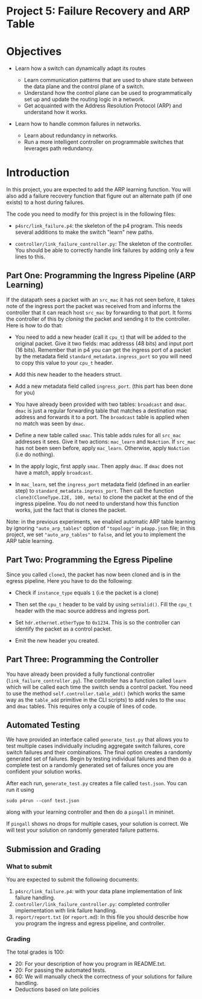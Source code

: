 # Project 5: Failure Recovery and ARP Table

<!-- 
![#1589F0](https://placehold.it/15/1589F0/000000?text=+) TODO Begins:

### Implementing ARP by yourself

Discussing with students we enable automatic arp in previous setting. Now we need them to hand arp. 

![#f03c15](https://placehold.it/15/f03c15/000000?text=+) TODO Ends -->

# Objectives

- Learn how a switch can dynamically adapt its routes
	- Learn communication patterns that are used to share state between the data plane and the control plane of a switch.
	- Understand how the control plane can be used to programmatically set up and update the routing logic in a network.
	- Get acquainted with the Address Resolution Protocol (ARP) and understand how it works.

- Learn how to handle common failures in networks.
	- Learn about redundancy in networks.
	- Run a more intelligent controller on programmable switches that leverages path redundancy.

# Introduction
<!-- Network failures are not an unlikely occurrence, but a *matter of routine* in data centers. While handling failures can be done at the application level, cloud computing companies often do not have (and do not *want* to have) control over the applications that users run on their network. Hence it is necessary for the network itself (i.e switches, servers and/or controllers) to detect and circumvent failures. Handling a failure requires there to be redundancy in the network; an example of this you have already seen is how there are multiple paths between hosts in different pods in a fat tree topology). However, in addition to this redundancy, it is also necessary for switches to be smart enough to dynamically take advantage of this redundancy. To do this, we can no longer rely on statically configured routes. Instead, we must add routing logic adaptation to the switch's functionality.  -->

In this project, you are expected to add the ARP learning function. You will also add a failure recovery function that figure out an alternate path (if one exists) to a host during failures. 

The code you need to modify for this project is in the following files:

- `p4src/link_failure.p4`: the skeleton of the p4 program. This needs several additions to make the switch "learn" new paths. 

- `controller/link_failure_controller.py`: The skeleton of the controller. You should be able to correctly handle link failures by adding only a few lines to this.

## Part One: Programming the Ingress Pipeline (ARP Learning)

If the datapath sees a packet with an `src_mac` it has not seen before, it takes note of the ingress port the packet was received from and informs the controller that it can reach host `src_mac` by forwarding to that port. It forms the controller of this by *cloning* the packet and sending it to the controller. Here is how to do that:

- You need to add a new header (call it `cpu_t`) that will be added to the original packet. Give it two fields: mac addresss (48 bits) and input port (16 bits). Remember that in p4 you can get the ingress port of a packet by the metadata field `standard_metadata.ingress_port` so you will need to copy this value to your `cpu_t` header.

- Add this new header to the headers struct.

- Add a new metadata field called `ingress_port`. (this part has been done for you)

- You have already been provided with two tables: `broadcast` and `dmac`. `dmac` is just a regular forwarding table that matches a destination mac address and forwards it to a port. The `broadcast` table is applied when no match was seen by `dmac`.

- Define a new table called `smac`. This table adds rules for all `src_mac` addresses it sees. Give it two actions: `mac_learn` and `NoAction`. If `src_mac` has not been seen before, apply `mac_learn`. Otherwise, apply `NoAction` (i.e do nothing). 

- In the apply logic, first apply `smac`. Then apply `dmac`. If `dmac` does not have a match, apply `broadcast`.

- In `mac_learn`, set the `ingress_port` metadata field (defined in an earlier step) to `standard_metadata.ingress_port`. Then call the function `clone3(CloneType.I2E, 100, meta)` to clone the packet at the end of the ingress pipeline. You do not need to understand how this function works, just the fact that is clones the packet.

Note: in the previous experiments, we enabled automatic ARP table learning by ignoring `"auto_arp_tables"` option of `"topology"` in `p4app.json` file; in this project, we set `"auto_arp_tables"` to `false`, and let you to implement the ARP table learning. 

## Part Two: Programming the Egress Pipeline

Since you called `clone3`, the packet has now been cloned and is in the egress pipeline. Here you have to do the following:
- Check if `instance_type` equals `1` (i.e the packet is a clone)

- Then set the `cpu_t` header to be vald by using `setValid()`. Fill the `cpu_t` header with the mac source address and ingress port.

- Set `hdr.ethernet.etherType` to `0x1234`. This is so the controller can identify the packet as a control packet. 

- Emit the new header you created.

## Part Three: Programming the Controller

You have already been provided a fully functional controller (`link_failure_controller.py`). The controller has a function called `learn` which will be called each time the switch sends a control packet. You need to use the method `self.controller.table_add()` (which works the same way as the `table_add` primitive in the CLI scripts) to add rules to the `smac` and `dmac` tables. This requires only a couple of lines of code. 

## Automated Testing

We have provided an interface called `generate_test.py` that allows you to test multiple cases individually including aggregate switch failures, core switch failures and their combinations. The final option creates a randomly generated set of failures. Begin by testing individual failures and then do a complete test on a randomly generated set of failures once you are confident your solution works.

After each run, `generate_test.py` creates a file called `test.json`. You can run it using
```
sudo p4run --conf test.json
```
along with your learning controller and then do a `pingall` in mininet.


<!--
- `fat_tree_app.json` (4-port Fat-Tree without failures)
- `fat_tree_app_agg_failure.json` (4-port Fat-Tree with one aggregate switch failed)
- `fat_tree_app_core_failure.json` (4-port Fat-Tree with one core switch failed) 
-->

If `pingall` shows no drops for multiple cases, your solution is correct. We will test your solution on randomly generated failure patterns.

## Submission and Grading

### What to submit
You are expected to submit the following documents:

1. `p4src/link_failure.p4`: with your data plane implementation of link failure handling.
2. `controller/link_failure_controller.py`: completed controller implementation with link failure handling.
3. `report/report.txt` (or `report.md`): In this file you should describe how you program the ingress and egress pipeline, and controller. 

### Grading 

The total grades is 100:

- 20: For your description of how you program in README.txt.
- 20: For passing the automated tests.
- 60: We will manually check the correctness of your solutions for failure handling. 
- Deductions based on late policies
